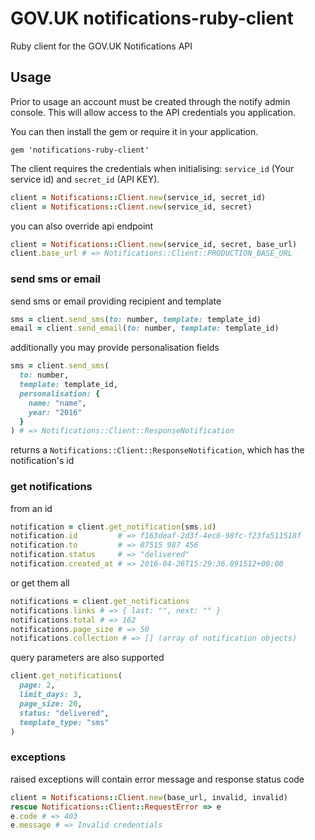 # GOV.UK notifications-ruby-client

Ruby client for the GOV.UK Notifications API
## Usage

Prior to usage an account must be created through the notify admin console. This will allow access to the API credentials you application.

You can then install the gem or require it in your application.

```
gem 'notifications-ruby-client'
```

The client requires the credentials when initialising: `service_id` (Your service id) and `secret_id` (API KEY).

```ruby
client = Notifications::Client.new(service_id, secret_id)
client = Notifications::Client.new(service_id, secret)
```

you can also override api endpoint

```ruby
client = Notifications::Client.new(service_id, secret, base_url)
client.base_url # => Notifications::Client::PRODUCTION_BASE_URL
```

### send sms or email

send sms or email providing recipient and template

```ruby
sms = client.send_sms(to: number, template: template_id)
email = client.send_email(to: number, template: template_id)
```

additionally you may provide personalisation fields

```ruby
sms = client.send_sms(
  to: number,
  template: template_id,
  personalisation: {
    name: "name",
    year: "2016"
  }
) # => Notifications::Client::ResponseNotification
```

returns a `Notifications::Client::ResponseNotification`, which has the notification's id

### get notifications

from an id

```ruby
notification = client.get_notification(sms.id)
notification.id         # => f163deaf-2d3f-4ec6-98fc-f23fa511518f
notification.to         # => 07515 987 456
notification.status     # => "delivered"
notification.created_at # => 2016-04-26T15:29:36.891512+00:00
```

or get them all

```ruby
notifications = client.get_notifications
notifications.links # => { last: "", next: "" }
notifications.total # => 162
notifications.page_size # => 50
notifications.collection # => [] (array of notification objects)
```

query parameters are also supported

```ruby
client.get_notifications(
  page: 2,
  limit_days: 3,
  page_size: 20,
  status: "delivered",
  template_type: "sms"
)
```

### exceptions

raised exceptions will contain error message and response status code

```ruby
client = Notifications::Client.new(base_url, invalid, invalid)
rescue Notifications::Client::RequestError => e
e.code # => 403
e.message # => Invalid credentials
```
